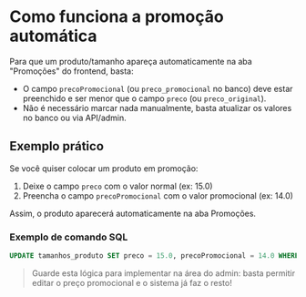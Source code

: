 # Como funciona a promoção automática

Para que um produto/tamanho apareça automaticamente na aba "Promoções" do frontend, basta:

- O campo `precoPromocional` (ou `preco_promocional` no banco) deve estar preenchido e ser menor que o campo `preco` (ou `preco_original`).
- Não é necessário marcar nada manualmente, basta atualizar os valores no banco ou via API/admin.

## Exemplo prático

Se você quiser colocar um produto em promoção:

1. Deixe o campo `preco` com o valor normal (ex: 15.0)
2. Preencha o campo `precoPromocional` com o valor promocional (ex: 14.0)

Assim, o produto aparecerá automaticamente na aba Promoções.

### Exemplo de comando SQL
```sql
UPDATE tamanhos_produto SET preco = 15.0, precoPromocional = 14.0 WHERE id = 1;
```

> Guarde esta lógica para implementar na área do admin: basta permitir editar o preço promocional e o sistema já faz o resto!
